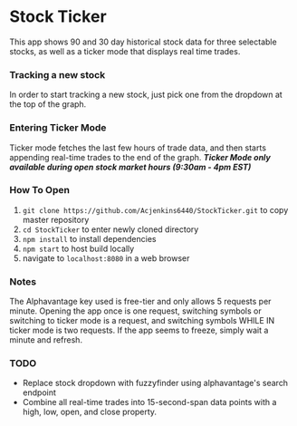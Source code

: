 # Stock Ticker

This app shows 90 and 30 day historical stock data for three selectable stocks, as well as a ticker mode that displays real time trades.  

### Tracking a new stock

In order to start tracking a new stock, just pick one from the dropdown at the top of the graph.

### Entering Ticker Mode

Ticker mode fetches the last few hours of trade data, and then starts appending real-time trades to the end of the graph.  __*Ticker Mode only available during open stock market hours (9:30am - 4pm EST)*__

### How To Open

1) `git clone https://github.com/Acjenkins6440/StockTicker.git` to copy master repository 
2) `cd StockTicker` to enter newly cloned directory
3) `npm install` to install dependencies
4) `npm start` to host build locally 
5) navigate to `localhost:8080` in a web browser

### Notes

The Alphavantage key used is free-tier and only allows 5 requests per minute.  Opening the app once is one request, switching symbols or switching to ticker mode is a request, and switching symbols WHILE IN ticker mode is two requests. If the app seems to freeze, simply wait a minute and refresh.  

### TODO

* Replace stock dropdown with fuzzyfinder using alphavantage's search endpoint
* Combine all real-time trades into 15-second-span data points with a high, low, open, and close property.  
